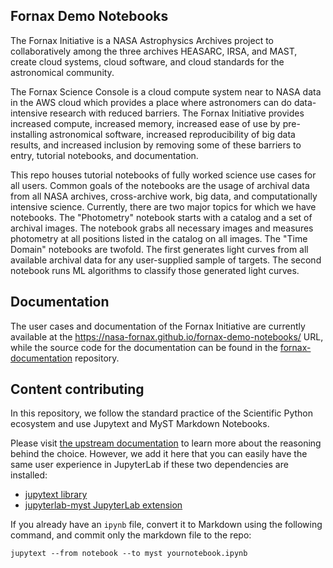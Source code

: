 ## Fornax Demo Notebooks

The Fornax Initiative is a NASA Astrophysics Archives project to collaboratively among the three archives HEASARC, IRSA, and MAST, create cloud systems, cloud software, and cloud standards for the astronomical community.

The Fornax Science Console is a cloud compute system near to NASA data in the AWS cloud which provides a place where astronomers can do data-intensive research with reduced barriers. The Fornax Initiative provides increased compute, increased memory, increased ease of use by pre-installing astronomical software, increased reproducibility of big data results, and increased inclusion by removing some of these barriers to entry, tutorial notebooks, and documentation.

This repo houses tutorial notebooks of fully worked science use cases for all users.  Common goals of the notebooks are the usage of archival data from all NASA archives, cross-archive work, big data, and computationally intensive science. Currently, there are two major topics for which we have notebooks.  The "Photometry" notebook starts with a catalog and a set of archival images.  The notebook grabs all necessary images and measures photometry at all positions listed in the catalog on all images.  The "Time Domain" notebooks are twofold.  The first generates light curves from all available archival data for any user-supplied sample of targets.  The second notebook runs ML algorithms to classify those generated light curves.


## Documentation

The user cases and documentation of the Fornax Initiative are currently available at the https://nasa-fornax.github.io/fornax-demo-notebooks/ URL, while the source code for the documentation can be found in the [fornax-documentation](https://github.com/nasa-fornax/fornax-documentation) repository.

## Content contributing

In this repository, we follow the standard practice of the Scientific Python ecosystem and use Jupytext and MyST Markdown Notebooks.

Please visit [the upstream documentation](https://mystmd.org/guide/md-vs-ipynb) to learn more about the reasoning behind the choice.
However, we add it here that you can easily have the same user experience in JupyterLab if these two dependencies are installed:
 - [jupytext library](https://pypi.org/project/jupytext/)
 - [jupyterlab-myst JupyterLab extension](https://pypi.org/project/jupyterlab-myst/)

If you already have an ``ipynb`` file, convert it to Markdown using the following command, and commit
only the markdown file to the repo:

```
jupytext --from notebook --to myst yournotebook.ipynb
```
